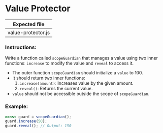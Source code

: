 # Value Protector

| Expected file      |
| ------------------ |
| value-protector.js |

### Instructions:

Write a function called `scopeGuardian` that manages a value using two inner functions: `increase` to modify the value and `reveal` to access it.

- The outer function `scopeGuardian` should initialize a `value` to 100.
- It should return two inner functions:
  1. `increase(amount)`: Increases value by the given amount.
  2. `reveal()`: Returns the current value.
- `value` should not be accessible outside the scope of `scopeGuardian`.

### Example:

```js
const guard = scopeGuardian();
guard.increase(50);
guard.reveal(); // Output: 150
```
